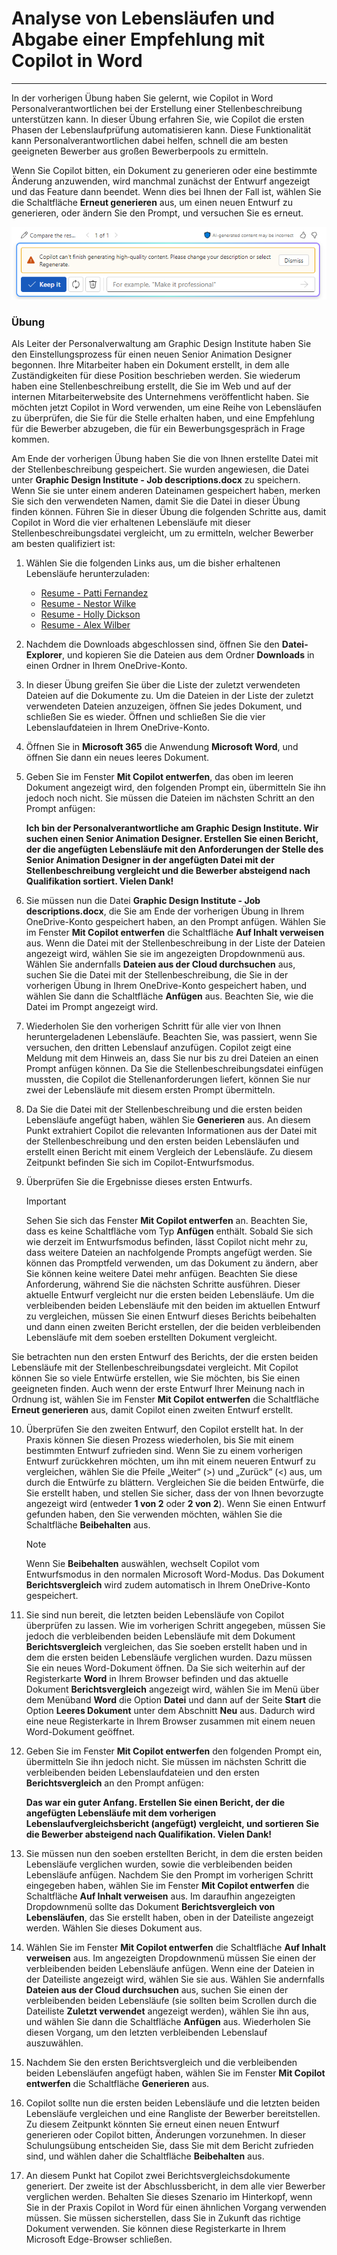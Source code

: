 # Analyse von Lebensläufen und Abgabe einer Empfehlung mit Copilot in Word
---
In der vorherigen Übung haben Sie gelernt, wie Copilot in Word Personalverantwortlichen bei der Erstellung einer Stellenbeschreibung unterstützen kann. In dieser Übung erfahren Sie, wie Copilot die ersten Phasen der Lebenslaufprüfung automatisieren kann. Diese Funktionalität kann Personalverantwortlichen dabei helfen, schnell die am besten geeigneten Bewerber aus großen Bewerberpools zu ermitteln.

Wenn Sie Copilot bitten, ein Dokument zu generieren oder eine bestimmte Änderung anzuwenden, wird manchmal zunächst der Entwurf angezeigt und das Feature dann beendet. Wenn dies bei Ihnen der Fall ist, wählen Sie die Schaltfläche **Erneut generieren** aus, um einen neuen Entwurf zu generieren, oder ändern Sie den Prompt, und versuchen Sie es erneut.

![Screenshot: Meldung, die Sie möglicherweise erhalten, wenn Copilot das Generieren des aktuellen Entwurfs nicht abschließen kann](../media/copilot-word-regenerate-message-d16edfd9.png)

### Übung

Als Leiter der Personalverwaltung am Graphic Design Institute haben Sie den Einstellungsprozess für einen neuen Senior Animation Designer begonnen. Ihre Mitarbeiter haben ein Dokument erstellt, in dem alle Zuständigkeiten für diese Position beschrieben werden. Sie wiederum haben eine Stellenbeschreibung erstellt, die Sie im Web und auf der internen Mitarbeiterwebsite des Unternehmens veröffentlicht haben. Sie möchten jetzt Copilot in Word verwenden, um eine Reihe von Lebensläufen zu überprüfen, die Sie für die Stelle erhalten haben, und eine Empfehlung für die Bewerber abzugeben, die für ein Bewerbungsgespräch in Frage kommen.

Am Ende der vorherigen Übung haben Sie die von Ihnen erstellte Datei mit der Stellenbeschreibung gespeichert. Sie wurden angewiesen, die Datei unter **Graphic Design Institute - Job descriptions.docx** zu speichern. Wenn Sie sie unter einem anderen Dateinamen gespeichert haben, merken Sie sich den verwendeten Namen, damit Sie die Datei in dieser Übung finden können. Führen Sie in dieser Übung die folgenden Schritte aus, damit Copilot in Word die vier erhaltenen Lebensläufe mit dieser Stellenbeschreibungsdatei vergleicht, um zu ermitteln, welcher Bewerber am besten qualifiziert ist:

1.  Wählen Sie die folgenden Links aus, um die bisher erhaltenen Lebensläufe herunterzuladen:
     -  [Resume - Patti Fernandez](https://edxinteractivepage.blob.core.windows.net/ms-4004/Resume%20-%20Patti%20Fernandez.docx)
     -  [Resume - Nestor Wilke](https://edxinteractivepage.blob.core.windows.net/ms-4004/Resume%20-%20Nestor%20Wilke.docx)
     -  [Resume - Holly Dickson](https://edxinteractivepage.blob.core.windows.net/ms-4004/Resume%20-%20Holly%20Dickson.docx)
     -  [Resume - Alex Wilber](https://edxinteractivepage.blob.core.windows.net/ms-4004/Resume%20-%20Alex%20Wilber.docx)
2.  Nachdem die Downloads abgeschlossen sind, öffnen Sie den **Datei-Explorer**, und kopieren Sie die Dateien aus dem Ordner **Downloads** in einen Ordner in Ihrem OneDrive-Konto.
3.  In dieser Übung greifen Sie über die Liste der zuletzt verwendeten Dateien auf die Dokumente zu. Um die Dateien in der Liste der zuletzt verwendeten Dateien anzuzeigen, öffnen Sie jedes Dokument, und schließen Sie es wieder. Öffnen und schließen Sie die vier Lebenslaufdateien in Ihrem OneDrive-Konto.
4.  Öffnen Sie in **Microsoft 365** die Anwendung **Microsoft Word**, und öffnen Sie dann ein neues leeres Dokument.
5.  Geben Sie im Fenster **Mit Copilot entwerfen**, das oben im leeren Dokument angezeigt wird, den folgenden Prompt ein, übermitteln Sie ihn jedoch noch nicht. Sie müssen die Dateien im nächsten Schritt an den Prompt anfügen:
    
    **Ich bin der Personalverantwortliche am Graphic Design Institute. Wir suchen einen Senior Animation Designer. Erstellen Sie einen Bericht, der die angefügten Lebensläufe mit den Anforderungen der Stelle des Senior Animation Designer in der angefügten Datei mit der Stellenbeschreibung vergleicht und die Bewerber absteigend nach Qualifikation sortiert. Vielen Dank!**
6.  Sie müssen nun die Datei **Graphic Design Institute - Job descriptions.docx**, die Sie am Ende der vorherigen Übung in Ihrem OneDrive-Konto gespeichert haben, an den Prompt anfügen. Wählen Sie im Fenster **Mit Copilot entwerfen** die Schaltfläche **Auf Inhalt verweisen** aus. Wenn die Datei mit der Stellenbeschreibung in der Liste der Dateien angezeigt wird, wählen Sie sie im angezeigten Dropdownmenü aus. Wählen Sie andernfalls **Dateien aus der Cloud durchsuchen** aus, suchen Sie die Datei mit der Stellenbeschreibung, die Sie in der vorherigen Übung in Ihrem OneDrive-Konto gespeichert haben, und wählen Sie dann die Schaltfläche **Anfügen** aus. Beachten Sie, wie die Datei im Prompt angezeigt wird.
7.  Wiederholen Sie den vorherigen Schritt für alle vier von Ihnen heruntergeladenen Lebensläufe. Beachten Sie, was passiert, wenn Sie versuchen, den dritten Lebenslauf anzufügen. Copilot zeigt eine Meldung mit dem Hinweis an, dass Sie nur bis zu drei Dateien an einen Prompt anfügen können. Da Sie die Stellenbeschreibungsdatei einfügen mussten, die Copilot die Stellenanforderungen liefert, können Sie nur zwei der Lebensläufe mit diesem ersten Prompt übermitteln.
8.  Da Sie die Datei mit der Stellenbeschreibung und die ersten beiden Lebensläufe angefügt haben, wählen Sie **Generieren** aus. An diesem Punkt extrahiert Copilot die relevanten Informationen aus der Datei mit der Stellenbeschreibung und den ersten beiden Lebensläufen und erstellt einen Bericht mit einem Vergleich der Lebensläufe. Zu diesem Zeitpunkt befinden Sie sich im Copilot-Entwurfsmodus.
9.  Überprüfen Sie die Ergebnisse dieses ersten Entwurfs.
    
    >[!IMPORTANT]
    > Sehen Sie sich das Fenster **Mit Copilot entwerfen** an. Beachten Sie, dass es keine Schaltfläche vom Typ **Anfügen** enthält. Sobald Sie sich wie derzeit im Entwurfsmodus befinden, lässt Copilot nicht mehr zu, dass weitere Dateien an nachfolgende Prompts angefügt werden. Sie können das Promptfeld verwenden, um das Dokument zu ändern, aber Sie können keine weitere Datei mehr anfügen. Beachten Sie diese Anforderung, während Sie die nächsten Schritte ausführen. Dieser aktuelle Entwurf vergleicht nur die ersten beiden Lebensläufe. Um die verbleibenden beiden Lebensläufe mit den beiden im aktuellen Entwurf zu vergleichen, müssen Sie einen Entwurf dieses Berichts beibehalten und dann einen zweiten Bericht erstellen, der die beiden verbleibenden Lebensläufe mit dem soeben erstellten Dokument vergleicht.
    
  Sie betrachten nun den ersten Entwurf des Berichts, der die ersten beiden Lebensläufe mit der Stellenbeschreibungsdatei vergleicht. Mit Copilot können Sie so viele Entwürfe erstellen, wie Sie möchten, bis Sie einen geeigneten finden. Auch wenn der erste Entwurf Ihrer Meinung nach in Ordnung ist, wählen Sie im Fenster **Mit Copilot entwerfen** die Schaltfläche **Erneut generieren** aus, damit Copilot einen zweiten Entwurf erstellt.

10. Überprüfen Sie den zweiten Entwurf, den Copilot erstellt hat. In der Praxis können Sie diesen Prozess wiederholen, bis Sie mit einem bestimmten Entwurf zufrieden sind. Wenn Sie zu einem vorherigen Entwurf zurückkehren möchten, um ihn mit einem neueren Entwurf zu vergleichen, wählen Sie die Pfeile „Weiter“ (&gt;) und „Zurück“ (&lt;) aus, um durch die Entwürfe zu blättern. Vergleichen Sie die beiden Entwürfe, die Sie erstellt haben, und stellen Sie sicher, dass der von Ihnen bevorzugte angezeigt wird (entweder **1 von 2** oder **2 von 2**). Wenn Sie einen Entwurf gefunden haben, den Sie verwenden möchten, wählen Sie die Schaltfläche **Beibehalten** aus.
    
    > [!NOTE]
    > Wenn Sie **Beibehalten** auswählen, wechselt Copilot vom Entwurfsmodus in den normalen Microsoft Word-Modus. Das Dokument **Berichtsvergleich** wird zudem automatisch in Ihrem OneDrive-Konto gespeichert.
11. Sie sind nun bereit, die letzten beiden Lebensläufe von Copilot überprüfen zu lassen. Wie im vorherigen Schritt angegeben, müssen Sie jedoch die verbleibenden beiden Lebensläufe mit dem Dokument **Berichtsvergleich** vergleichen, das Sie soeben erstellt haben und in dem die ersten beiden Lebensläufe verglichen wurden. Dazu müssen Sie ein neues Word-Dokument öffnen. Da Sie sich weiterhin auf der Registerkarte **Word** in Ihrem Browser befinden und das aktuelle Dokument **Berichtsvergleich** angezeigt wird, wählen Sie im Menü über dem Menüband **Word** die Option **Datei** und dann auf der Seite **Start** die Option **Leeres Dokument** unter dem Abschnitt **Neu** aus. Dadurch wird eine neue Registerkarte in Ihrem Browser zusammen mit einem neuen Word-Dokument geöffnet.

12. Geben Sie im Fenster **Mit Copilot entwerfen** den folgenden Prompt ein, übermitteln Sie ihn jedoch nicht. Sie müssen im nächsten Schritt die verbleibenden beiden Lebenslaufdateien und den ersten **Berichtsvergleich** an den Prompt anfügen:
    
    **Das war ein guter Anfang. Erstellen Sie einen Bericht, der die angefügten Lebensläufe mit dem vorherigen Lebenslaufvergleichsbericht (angefügt) vergleicht, und sortieren Sie die Bewerber absteigend nach Qualifikation. Vielen Dank!**
13. Sie müssen nun den soeben erstellten Bericht, in dem die ersten beiden Lebensläufe verglichen wurden, sowie die verbleibenden beiden Lebensläufe anfügen. Nachdem Sie den Prompt im vorherigen Schritt eingegeben haben, wählen Sie im Fenster **Mit Copilot entwerfen** die Schaltfläche **Auf Inhalt verweisen** aus. Im daraufhin angezeigten Dropdownmenü sollte das Dokument **Berichtsvergleich von Lebensläufen**, das Sie erstellt haben, oben in der Dateiliste angezeigt werden. Wählen Sie dieses Dokument aus.
14. Wählen Sie im Fenster **Mit Copilot entwerfen** die Schaltfläche **Auf Inhalt verweisen** aus. Im angezeigten Dropdownmenü müssen Sie einen der verbleibenden beiden Lebensläufe anfügen. Wenn eine der Dateien in der Dateiliste angezeigt wird, wählen Sie sie aus. Wählen Sie andernfalls **Dateien aus der Cloud durchsuchen** aus, suchen Sie einen der verbleibenden beiden Lebensläufe (sie sollten beim Scrollen durch die Dateiliste **Zuletzt verwendet** angezeigt werden), wählen Sie ihn aus, und wählen Sie dann die Schaltfläche **Anfügen** aus. Wiederholen Sie diesen Vorgang, um den letzten verbleibenden Lebenslauf auszuwählen.
15. Nachdem Sie den ersten Berichtsvergleich und die verbleibenden beiden Lebensläufen angefügt haben, wählen Sie im Fenster **Mit Copilot entwerfen** die Schaltfläche **Generieren** aus.
16. Copilot sollte nun die ersten beiden Lebensläufe und die letzten beiden Lebensläufe vergleichen und eine Rangliste der Bewerber bereitstellen. Zu diesem Zeitpunkt könnten Sie erneut einen neuen Entwurf generieren oder Copilot bitten, Änderungen vorzunehmen. In dieser Schulungsübung entscheiden Sie, dass Sie mit dem Bericht zufrieden sind, und wählen daher die Schaltfläche **Beibehalten** aus.
17. An diesem Punkt hat Copilot zwei Berichtsvergleichsdokumente generiert. Der zweite ist der Abschlussbericht, in dem alle vier Bewerber verglichen werden. Behalten Sie dieses Szenario im Hinterkopf, wenn Sie in der Praxis Copilot in Word für einen ähnlichen Vorgang verwenden müssen. Sie müssen sicherstellen, dass Sie in Zukunft das richtige Dokument verwenden. Sie können diese Registerkarte in Ihrem Microsoft Edge-Browser schließen.
